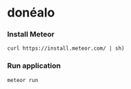 # donéalo

### Install Meteor

`curl https://install.meteor.com/ | sh)`

### Run application

`meteor run`
